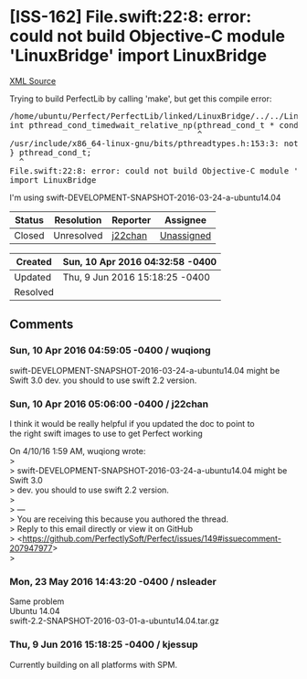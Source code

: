 # [ISS-162] File.swift:22:8: error: could not build Objective-C module 'LinuxBridge' import LinuxBridge

[XML Source](../xml/ISS-162.xml)
<p><p>Trying to build PerfectLib by calling 'make', but get this compile error:</p>

<div class="code panel" style="border-width: 1px;"><div class="codeContent panelContent">
<pre class="code-java">
/home/ubuntu/Perfect/PerfectLib/linked/LinuxBridge/../../LinuxBridge.h:14:40: error: declaration of 'pthread_cond_t' must be imported from module 'SwiftGlibc.C.signal' before it is required
<span class="code-object">int</span> pthread_cond_timedwait_relative_np(pthread_cond_t * cond, pthread_mutex_t * mutx, <span class="code-keyword">const</span> struct timespec * tmspec);
                                       ^
/usr/include/x86_64-linux-gnu/bits/pthreadtypes.h:153:3: note: previous declaration is here
} pthread_cond_t;
  ^
File.swift:22:8: error: could not build Objective-C module 'LinuxBridge'
<span class="code-keyword">import</span> LinuxBridge
</pre>
</div></div>
<p>I'm using swift-DEVELOPMENT-SNAPSHOT-2016-03-24-a-ubuntu14.04</p></p>





Status|Resolution|Reporter|Assignee
------|----------|--------|--------
Closed|Unresolved|[j22chan](j22chan)|[Unassigned]($-1)





Created|Sun, 10 Apr 2016 04:32:58 -0400
-------|--------------
Updated|Thu, 9 Jun 2016 15:18:25 -0400
Resolved|


## Comments




### Sun, 10 Apr 2016 04:59:05 -0400 / wuqiong 

<p><p>swift-DEVELOPMENT-SNAPSHOT-2016-03-24-a-ubuntu14.04  might be Swift 3.0 dev. you should to use swift 2.2 version.</p></p>


### Sun, 10 Apr 2016 05:06:00 -0400 / j22chan 

<p><p>I think it would be really helpful if you updated the doc to point to <br/>
the right swift images to use to get Perfect working</p>

<p>On 4/10/16 1:59 AM, wuqiong wrote:<br/>
&gt;<br/>
&gt; swift-DEVELOPMENT-SNAPSHOT-2016-03-24-a-ubuntu14.04 might be Swift 3.0 <br/>
&gt; dev. you should to use swift 2.2 version.<br/>
&gt;<br/>
&gt; —<br/>
&gt; You are receiving this because you authored the thread.<br/>
&gt; Reply to this email directly or view it on GitHub <br/>
&gt; &lt;<a href="https://github.com/PerfectlySoft/Perfect/issues/149#issuecomment-207947977" class="external-link" rel="nofollow">https://github.com/PerfectlySoft/Perfect/issues/149#issuecomment-207947977</a>&gt;<br/>
&gt;</p>
</p>


### Mon, 23 May 2016 14:43:20 -0400 / nsleader 

<p><p>Same problem<br/>
Ubuntu 14.04<br/>
swift-2.2-SNAPSHOT-2016-03-01-a-ubuntu14.04.tar.gz</p></p>


### Thu, 9 Jun 2016 15:18:25 -0400 / kjessup 

<p><p>Currently building on all platforms with SPM.</p></p>


